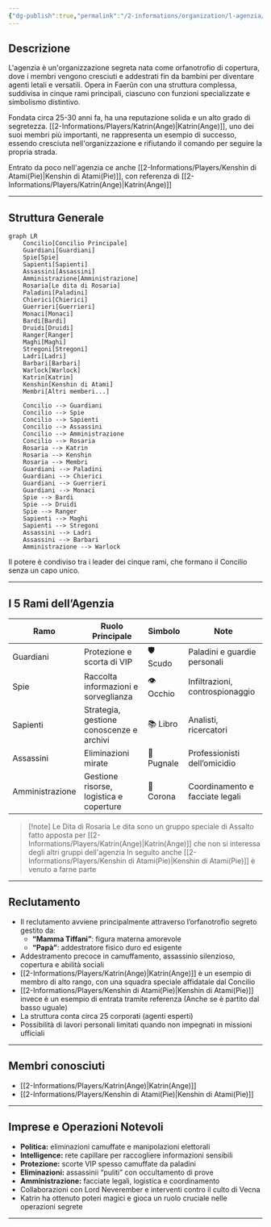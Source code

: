 ```yaml
---
{"dg-publish":true,"permalink":"/2-informations/organization/l-agenzia/","noteIcon":""}
---
```


## Descrizione
L'agenzia è un'organizzazione segreta nata come orfanotrofio di copertura, dove i membri vengono cresciuti e addestrati fin da bambini per diventare agenti letali e versatili. Opera in Faerûn con una struttura complessa, suddivisa in cinque rami principali, ciascuno con funzioni specializzate e simbolismo distintivo.

Fondata circa 25-30 anni fa, ha una reputazione solida e un alto grado di segretezza. [[2-Informations/Players/Katrin(Ange)\|Katrin(Ange)]], uno dei suoi membri più importanti, ne rappresenta un esempio di successo, essendo cresciuta nell'organizzazione e rifiutando il comando per seguire la propria strada.

Entrato da poco nell'agenzia ce anche [[2-Informations/Players/Kenshin di Atami(Pie)\|Kenshin di Atami(Pie)]], con referenza di [[2-Informations/Players/Katrin(Ange)\|Katrin(Ange)]]

---

## Struttura Generale

```mermaid
graph LR 
	Concilio[Concilio Principale]  
	Guardiani[Guardiani]  
	Spie[Spie]  
	Sapienti[Sapienti]  
	Assassini[Assassini]  
	Amministrazione[Amministrazione]
	Rosaria[Le dita di Rosaria]
	Paladini[Paladini]
	Chierici[Chierici]
	Guerrieri[Guerrieri]
	Monaci[Monaci]
	Bardi[Bardi]
	Druidi[Druidi]
	Ranger[Ranger]
	Maghi[Maghi]
	Stregoni[Stregoni]
	Ladri[Ladri]
	Barbari[Barbari]
	Warlock[Warlock]
	Katrin[Katrin]
	Kenshin[Kenshin di Atami]
	Membri[Altri memberi...]
	
	Concilio --> Guardiani
	Concilio --> Spie
	Concilio --> Sapienti
	Concilio --> Assassini
	Concilio --> Amministrazione
	Concilio --> Rosaria
	Rosaria --> Katrin
	Rosaria --> Kenshin
	Rosaria --> Membri
	Guardiani --> Paladini
	Guardiani --> Chierici
	Guardiani --> Guerrieri
	Guardiani --> Monaci
	Spie --> Bardi
	Spie --> Druidi
	Spie --> Ranger
	Sapienti --> Maghi
	Sapienti --> Stregoni
	Assassini --> Ladri
	Assassini --> Barbari
	Amministrazione --> Warlock
```

Il potere è condiviso tra i leader dei cinque rami, che formano il Concilio senza un capo unico.

---

## I 5 Rami dell’Agenzia

| Ramo          | Ruolo Principale                          | Simbolo        | Note                             |
|---------------|-----------------------------------------|----------------|---------------------------------|
| Guardiani     | Protezione e scorta di VIP               | 🛡️ Scudo       | Paladini e guardie personali    |
| Spie          | Raccolta informazioni e sorveglianza    | 👁️ Occhio      | Infiltrazioni, controspionaggio |
| Sapienti      | Strategia, gestione conoscenze e archivi| 📚 Libro       | Analisti, ricercatori           |
| Assassini     | Eliminazioni mirate                      | 🔪 Pugnale     | Professionisti dell’omicidio    |
| Amministrazione| Gestione risorse, logistica e coperture | 👑 Corona      | Coordinamento e facciate legali |
> [!note] Le Dita di Rosaria
> Le dita sono un gruppo speciale di Assalto fatto apposta per [[2-Informations/Players/Katrin(Ange)\|Katrin(Ange)]] che non si interessa degli altri gruppi dell'agenzia
> In seguito anche [[2-Informations/Players/Kenshin di Atami(Pie)\|Kenshin di Atami(Pie)]] è venuto a farne parte

---

## Reclutamento

- Il reclutamento avviene principalmente attraverso l’orfanotrofio segreto gestito da:
  - **“Mamma Tiffani”**: figura materna amorevole  
  - **“Papà”**: addestratore fisico duro ed esigente  
- Addestramento precoce in camuffamento, assassinio silenzioso, copertura e abilità sociali  
- [[2-Informations/Players/Katrin(Ange)\|Katrin(Ange)]] è un esempio di membro di alto rango, con una squadra speciale affidatale dal Concilio  
- [[2-Informations/Players/Kenshin di Atami(Pie)\|Kenshin di Atami(Pie)]] invece è un esempio di entrata tramite referenza (Anche se è partito dal basso uguale)
- La struttura conta circa 25 corporati (agenti esperti)  
- Possibilità di lavori personali limitati quando non impegnati in missioni ufficiali  

---

## Membri conosciuti

- [[2-Informations/Players/Katrin(Ange)\|Katrin(Ange)]]
- [[2-Informations/Players/Kenshin di Atami(Pie)\|Kenshin di Atami(Pie)]]

---

## Imprese e Operazioni Notevoli

- **Politica:** eliminazioni camuffate e manipolazioni elettorali  
- **Intelligence:** rete capillare per raccogliere informazioni sensibili  
- **Protezione:** scorte VIP spesso camuffate da paladini  
- **Eliminazioni:** assassinii “puliti” con occultamento di prove  
- **Amministrazione:** facciate legali, logistica e coordinamento  
- Collaborazioni con Lord Neverember e interventi contro il culto di Vecna  
- Katrin ha ottenuto poteri magici e gioca un ruolo cruciale nelle operazioni segrete  

---
